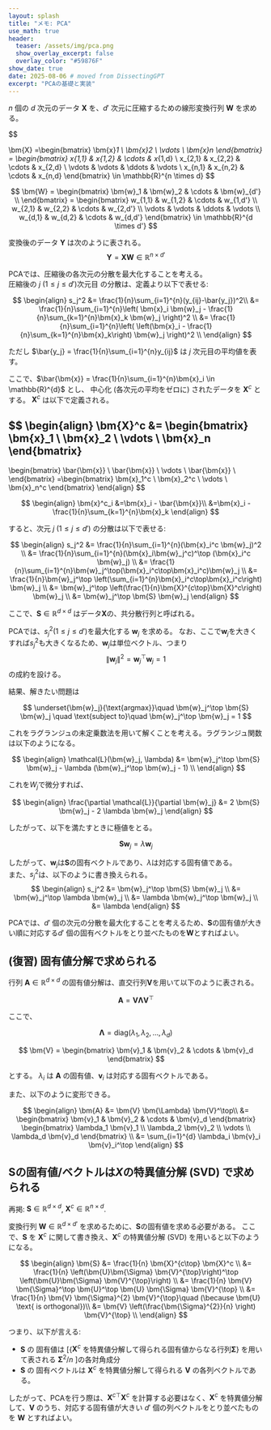 ```yaml
---
layout: splash
title: "メモ: PCA"
use_math: true
header:
  teaser: /assets/img/pca.png
  show_overlay_excerpt: false
  overlay_color: "#59876F"
show_date: true
date: 2025-08-06 # moved from DissectingGPT
excerpt: "PCAの基礎と実装"
---
```


$n$ 個の $d$ 次元のデータ $\bm{X}$ を、$d'$ 次元に圧縮するための線形変換行列 $\bm{W}$ を求める。

$$

\bm{X}
=\begin{bmatrix}
\bm{x}_1 \\
\bm{x}_2 \\
\vdots \\
\bm{x}_n
\end{bmatrix}
= \begin{bmatrix}
x_{1,1} & x_{1,2} & \cdots & x_{1,d} \\
x_{2,1} & x_{2,2} & \cdots & x_{2,d} \\
\vdots & \vdots & \ddots & \vdots \\
x_{n,1} & x_{n,2} & \cdots & x_{n,d}
\end{bmatrix}
\in \mathbb{R}^{n \times d}
$$

$$
\bm{W}
= \begin{bmatrix}
\bm{w}_1 & \bm{w}_2 & \cdots & \bm{w}_{d'} \\
\end{bmatrix}
= \begin{bmatrix}
w_{1,1} & w_{1,2} & \cdots & w_{1,d'} \\
w_{2,1} & w_{2,2} & \cdots & w_{2,d'} \\
\vdots & \vdots & \ddots & \vdots \\
w_{d,1} & w_{d,2} & \cdots & w_{d,d'}
\end{bmatrix}
\in \mathbb{R}^{d \times d'}
$$

変換後のデータ $\bm{Y}$ は次のように表される。
$$
\bm{Y} = \bm{X} \bm{W} \in \mathbb{R}^{n \times d'}
$$

PCAでは、圧縮後の各次元の分散を最大化することを考える。  
圧縮後の $j\ (1\le j \le d')$次元目 の分散は、定義より以下で表せる:

$$
\begin{align}
s_j^2 
&= \frac{1}{n}\sum_{i=1}^{n}(y_{ij}-\bar{y_j})^2\\
&= \frac{1}{n}\sum_{i=1}^{n}\left(
    \bm{x}_i \bm{w}_j - \frac{1}{n}\sum_{k=1}^{n}\bm{x}_k \bm{w}_j
\right)^2 \\
&= \frac{1}{n}\sum_{i=1}^{n}\left(
    \left(\bm{x}_i - \frac{1}{n}\sum_{k=1}^{n}\bm{x}_k\right) \bm{w}_j
\right)^2 \\
\end{align}
$$

ただし $\bar{y_j} = \frac{1}{n}\sum_{i=1}^{n}y_{ij}$ は $j$ 次元目の平均値を表す。

ここで、$\bar{\bm{x}} = \frac{1}{n}\sum_{i=1}^{n}\bm{x}_i \in \mathbb{R}^{d}$ とし、 中心化 (各次元の平均をゼロに) されたデータを $\bm{X}^c$ とする。 $\bm{X}^c$ は以下で定義される。

$$
\begin{align}
\bm{X}^c
&=
\begin{bmatrix}
\bm{x}_1 \\
\bm{x}_2 \\
\vdots \\
\bm{x}_n
\end{bmatrix}
- 
\begin{bmatrix}
\bar{\bm{x}} \\
\bar{\bm{x}} \\
\vdots \\
\bar{\bm{x}} \\
\end{bmatrix}
=\begin{bmatrix}
\bm{x}_1^c \\
\bm{x}_2^c \\
\vdots \\
\bm{x}_n^c
\end{bmatrix}
\end{align}
$$

$$
\begin{align}
\bm{x}^c_i
&=\bm{x}_i - \bar{\bm{x}}\\
&=\bm{x}_i - \frac{1}{n}\sum_{k=1}^{n}\bm{x}_k
\end{align}
$$

すると、次元 $j\ (1\le j \le d')$ の分散は以下で表せる:

$$
\begin{align}
s_j^2 
&= \frac{1}{n}\sum_{i=1}^{n}(\bm{x}_i^c \bm{w}_j)^2 \\
&= \frac{1}{n}\sum_{i=1}^{n}(\bm{x}_i\bm{w}_j^c)^\top (\bm{x}_i^c \bm{w}_j) \\
&= \frac{1}{n}\sum_{i=1}^{n}\bm{w}_j^\top(\bm{x}_i^c\top\bm{x}_i^c)\bm{w}_j \\
&= \frac{1}{n}\bm{w}_j^\top \left(\sum_{i=1}^{n}\bm{x}_i^c\top\bm{x}_i^c\right) \bm{w}_j \\
&= \bm{w}_j^\top \left(\frac{1}{n}\bm{X}^{c\top}\bm{X}^c\right) \bm{w}_j \\
&= \bm{w}_j^\top \bm{S} \bm{w}_j
\end{align}
$$

ここで、$\bm{S} \in \mathbb{R}^{d \times d}$ はデータ$\bm{X}$の、共分散行列と呼ばれる。

PCAでは、$s_j^2 (1\le j \le d')$を最大化する $\bm{w}_j$ を求める。
なお、ここで$\bm{w}_j$を大きくすれば$s_j^2$も大きくなるため、$\bm{w}_j$は単位ベクトル、つまり $$ \|\bm{w}_j\|^2 = \bm{w}_j^\top \bm{w}_j = 1 $$ の成約を設ける。


結果、解きたい問題は

$$
\underset{\bm{w}_j}{\text{argmax}}\quad \bm{w}_j^\top \bm{S} \bm{w}_j \quad \text{subject to}\quad  \bm{w}_j^\top \bm{w}_j = 1
$$

これをラグランジュの未定乗数法を用いて解くことを考える。ラグランジュ関数は以下のようになる。

$$
\begin{align}
\mathcal{L}(\bm{w}_j, \lambda) &= \bm{w}_j^\top \bm{S} \bm{w}_j - \lambda (\bm{w}_j^\top \bm{w}_j - 1) \\
\end{align}
$$

これを$W_j$で微分すれば、

$$
\begin{align}
\frac{\partial \mathcal{L}}{\partial \bm{w}_j} &= 2 \bm{S} \bm{w}_j - 2 \lambda \bm{w}_j
\end{align}
$$

したがって、以下を満たすときに極値をとる。

$$
\bm{S} \bm{w}_j = \lambda \bm{w}_j
$$

したがって、$\bm{w}_j$は$\bm{S}$の固有ベクトルであり、$\lambda$は対応する固有値である。  
また、$s_j^2$は、以下のように書き換えられる。
$$
\begin{align}
s_j^2 &= \bm{w}_j^\top \bm{S} \bm{w}_j \\
&= \bm{w}_j^\top \lambda \bm{w}_j \\
&= \lambda \bm{w}_j^\top \bm{w}_j \\
&= \lambda
\end{align}
$$

PCAでは、$d'$ 個の次元の分散を最大化することを考えるため、$\bm{S}$の固有値が大きい順に対応する$d'$ 個の固有ベクトルをとり並べたものを$\bm{W}$とすればよい。


## (復習) 固有値分解で求められる



行列 $\bm{A} \in \mathbb{R}^{d\times d}$ の固有値分解は、直交行列$\bm{V}$を用いて以下のように表される。


$$
\bm{A} = \bm{V} \bm{\Lambda} \bm{V}^\top
$$

ここで、

$$
\bm{\Lambda} = \text{diag}(\lambda_1, \lambda_2, \ldots, \lambda_d)
$$

$$
\bm{V} = \begin{bmatrix}
\bm{v}_1 & \bm{v}_2 & \cdots & \bm{v}_d
\end{bmatrix}
$$

とする。 $\lambda_i$ は $\bm{A}$ の固有値、$\bm{v}_i$ は対応する固有ベクトルである。

また、以下のように変形できる。

$$
\begin{align}
\bm{A} &= \bm{V} \bm{\Lambda} \bm{V}^\top\\
&= 
\begin{bmatrix}
\bm{v}_1 & \bm{v}_2 & \cdots & \bm{v}_d
\end{bmatrix}
\begin{bmatrix}
\lambda_1 \bm{v}_1 \\
\lambda_2 \bm{v}_2 \\
\vdots \\
\lambda_d \bm{v}_d
\end{bmatrix} \\
&= \sum_{i=1}^{d} \lambda_i \bm{v}_i \bm{v}_i^\top
\end{align}
$$




## $\bm{S}$の固有値/ベクトルは$X$の特異値分解 (SVD) で求められる

再掲: $\bm{S} \in \mathbb{R}^{d\times d}$, $\bm{X}^c \in \mathbb{R}^{n\times d}$.


変換行列 $\bm{W} \in \mathbb{R}^{d\times d'}$ を求めるために、$\bm{S}$の固有値を求める必要がある。
ここで、$\bm{S}$ を $\bm{X}^c$ に関して書き換え、$\bm{X}^c$ の特異値分解 (SVD) を用いると以下のようになる。


$$
\begin{align}
\bm{S} &= \frac{1}{n} \bm{X}^{c\top} \bm{X}^c \\
&= \frac{1}{n} \left(\bm{U}\bm{\Sigma} \bm{V}^{\top}\right)^\top \left(\bm{U}\bm{\Sigma} \bm{V}^{\top}\right) \\
&= \frac{1}{n} \bm{V} \bm{\Sigma}^\top \bm{U}^\top \bm{U} \bm{\Sigma} \bm{V}^{\top} \\
&= \frac{1}{n} \bm{V} \bm{\Sigma}^{2} \bm{V}^{\top}\quad (\because \bm{U} \text{ is orthogonal})\\
&= \bm{V} \left(\frac{\bm{\Sigma}^{2}}{n} \right) \bm{V}^{\top} \\
\end{align}
$$


つまり、以下が言える:
- $\bm{S}$ の 固有値は [{$\bm{X}^c$ を特異値分解して得られる固有値からなる行列$\bm{\Sigma}$} を用いて表される $\bm{\Sigma}^{2}/n$ ]の各対角成分
- $\bm{S}$ の 固有ベクトルは $\bm{X}^c$ を特異値分解して得られる $\bm{V}$ の各列ベクトルである。

したがって、PCAを行う際は、$\bm{X}^{c\top}\bm{X}^c$ を計算する必要はなく、$\bm{X}^c$ を特異値分解して、$\bm{V}$ のうち、対応する固有値が大きい $d'$ 個の列ベクトルをとり並べたものを $\bm{W}$ とすればよい。